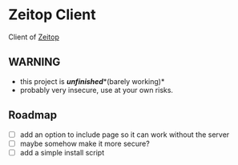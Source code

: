 # Zeitop Client
Client of [Zeitop](https://github.com/z3phyrl/zeitop)

## **WARNING**
- this project is ***unfinished****(barely working)*
- probably very insecure, use at your own risks.

## Roadmap
- [ ] add an option to include page so it can work without the server
- [ ] maybe somehow make it more secure?
- [ ] add a simple install script
